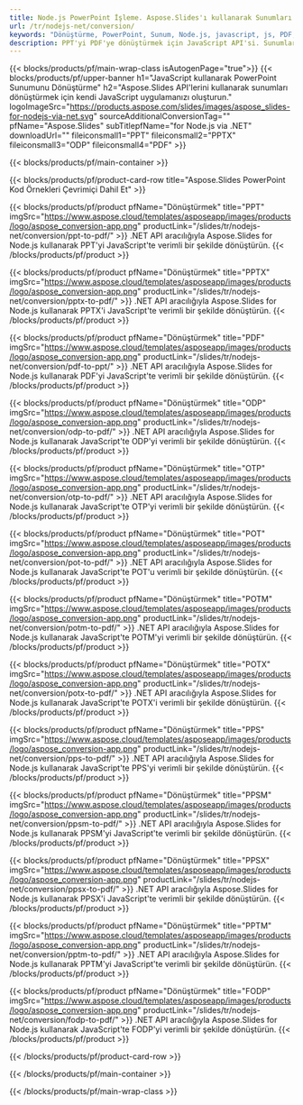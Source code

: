 ```yaml
---
title: Node.js PowerPoint İşleme. Aspose.Slides'ı kullanarak Sunumları Zahmetsizce Dönüştürün.
url: /tr/nodejs-net/conversion/
keywords: "Dönüştürme, PowerPoint, Sunum, Node.js, javascript, js, PDF, PDF'ye Dönüştürme, PPT'den PDF'ye"
description: PPT'yi PDF'ye dönüştürmek için JavaScript API'si. Sunumları JPG, PNG, HTML ve diğer JavaScript formatlarına dönüştürün.
---
```


{{< blocks/products/pf/main-wrap-class isAutogenPage="true">}}
{{< blocks/products/pf/upper-banner h1="JavaScript kullanarak PowerPoint Sunumunu Dönüştürme" h2="Aspose.Slides API'lerini kullanarak sunumları dönüştürmek için kendi JavaScript uygulamanızı oluşturun." logoImageSrc="https://products.aspose.com/slides/images/aspose_slides-for-nodejs-via-net.svg" sourceAdditionalConversionTag="" pfName="Aspose.Slides" subTitlepfName="for Node.js via .NET" downloadUrl="" fileiconsmall1="PPT" fileiconsmall2="PPTX" fileiconsmall3="ODP" fileiconsmall4="PDF" >}}

{{< blocks/products/pf/main-container >}}

{{< blocks/products/pf/product-card-row title="Aspose.Slides PowerPoint Kod Örnekleri Çevrimiçi Dahil Et" >}}

{{< blocks/products/pf/product pfName="Dönüştürmek" title="PPT" imgSrc="https://www.aspose.cloud/templates/asposeapp/images/products/logo/aspose_conversion-app.png" productLink="/slides/tr/nodejs-net/conversion/ppt-to-pdf/" >}}
.NET API aracılığıyla Aspose.Slides for Node.js kullanarak PPT'yi JavaScript'te verimli bir şekilde dönüştürün.
{{< /blocks/products/pf/product >}}
{{< blocks/products/pf/product pfName="Dönüştürmek" title="PPTX" imgSrc="https://www.aspose.cloud/templates/asposeapp/images/products/logo/aspose_conversion-app.png" productLink="/slides/tr/nodejs-net/conversion/pptx-to-pdf/" >}}
.NET API aracılığıyla Aspose.Slides for Node.js kullanarak PPTX'i JavaScript'te verimli bir şekilde dönüştürün.
{{< /blocks/products/pf/product >}}
{{< blocks/products/pf/product pfName="Dönüştürmek" title="PDF" imgSrc="https://www.aspose.cloud/templates/asposeapp/images/products/logo/aspose_conversion-app.png" productLink="/slides/tr/nodejs-net/conversion/pdf-to-ppt/" >}}
.NET API aracılığıyla Aspose.Slides for Node.js kullanarak PDF'yi JavaScript'te verimli bir şekilde dönüştürün.
{{< /blocks/products/pf/product >}}
{{< blocks/products/pf/product pfName="Dönüştürmek" title="ODP" imgSrc="https://www.aspose.cloud/templates/asposeapp/images/products/logo/aspose_conversion-app.png" productLink="/slides/tr/nodejs-net/conversion/odp-to-pdf/" >}}
.NET API aracılığıyla Aspose.Slides for Node.js kullanarak JavaScript'te ODP'yi verimli bir şekilde dönüştürün.
{{< /blocks/products/pf/product >}}
{{< blocks/products/pf/product pfName="Dönüştürmek" title="OTP" imgSrc="https://www.aspose.cloud/templates/asposeapp/images/products/logo/aspose_conversion-app.png" productLink="/slides/tr/nodejs-net/conversion/otp-to-pdf/" >}}
.NET API aracılığıyla Aspose.Slides for Node.js kullanarak JavaScript'te OTP'yi verimli bir şekilde dönüştürün.
{{< /blocks/products/pf/product >}}
{{< blocks/products/pf/product pfName="Dönüştürmek" title="POT" imgSrc="https://www.aspose.cloud/templates/asposeapp/images/products/logo/aspose_conversion-app.png" productLink="/slides/tr/nodejs-net/conversion/pot-to-pdf/" >}}
.NET API aracılığıyla Aspose.Slides for Node.js kullanarak JavaScript'te POT'u verimli bir şekilde dönüştürün.
{{< /blocks/products/pf/product >}}
{{< blocks/products/pf/product pfName="Dönüştürmek" title="POTM" imgSrc="https://www.aspose.cloud/templates/asposeapp/images/products/logo/aspose_conversion-app.png" productLink="/slides/tr/nodejs-net/conversion/potm-to-pdf/" >}}
.NET API aracılığıyla Aspose.Slides for Node.js kullanarak JavaScript'te POTM'yi verimli bir şekilde dönüştürün.
{{< /blocks/products/pf/product >}}
{{< blocks/products/pf/product pfName="Dönüştürmek" title="POTX" imgSrc="https://www.aspose.cloud/templates/asposeapp/images/products/logo/aspose_conversion-app.png" productLink="/slides/tr/nodejs-net/conversion/potx-to-pdf/" >}}
.NET API aracılığıyla Aspose.Slides for Node.js kullanarak JavaScript'te POTX'i verimli bir şekilde dönüştürün.
{{< /blocks/products/pf/product >}}
{{< blocks/products/pf/product pfName="Dönüştürmek" title="PPS" imgSrc="https://www.aspose.cloud/templates/asposeapp/images/products/logo/aspose_conversion-app.png" productLink="/slides/tr/nodejs-net/conversion/pps-to-pdf/" >}}
.NET API aracılığıyla Aspose.Slides for Node.js kullanarak JavaScript'te PPS'yi verimli bir şekilde dönüştürün.
{{< /blocks/products/pf/product >}}
{{< blocks/products/pf/product pfName="Dönüştürmek" title="PPSM" imgSrc="https://www.aspose.cloud/templates/asposeapp/images/products/logo/aspose_conversion-app.png" productLink="/slides/tr/nodejs-net/conversion/ppsm-to-pdf/" >}}
.NET API aracılığıyla Aspose.Slides for Node.js kullanarak PPSM'yi JavaScript'te verimli bir şekilde dönüştürün.
{{< /blocks/products/pf/product >}}
{{< blocks/products/pf/product pfName="Dönüştürmek" title="PPSX" imgSrc="https://www.aspose.cloud/templates/asposeapp/images/products/logo/aspose_conversion-app.png" productLink="/slides/tr/nodejs-net/conversion/ppsx-to-pdf/" >}}
.NET API aracılığıyla Aspose.Slides for Node.js kullanarak PPSX'i JavaScript'te verimli bir şekilde dönüştürün.
{{< /blocks/products/pf/product >}}
{{< blocks/products/pf/product pfName="Dönüştürmek" title="PPTM" imgSrc="https://www.aspose.cloud/templates/asposeapp/images/products/logo/aspose_conversion-app.png" productLink="/slides/tr/nodejs-net/conversion/pptm-to-pdf/" >}}
.NET API aracılığıyla Aspose.Slides for Node.js kullanarak PPTM'yi JavaScript'te verimli bir şekilde dönüştürün.
{{< /blocks/products/pf/product >}}
{{< blocks/products/pf/product pfName="Dönüştürmek" title="FODP" imgSrc="https://www.aspose.cloud/templates/asposeapp/images/products/logo/aspose_conversion-app.png" productLink="/slides/tr/nodejs-net/conversion/fodp-to-pdf/" >}}
.NET API aracılığıyla Aspose.Slides for Node.js kullanarak JavaScript'te FODP'yi verimli bir şekilde dönüştürün.
{{< /blocks/products/pf/product >}}


{{< /blocks/products/pf/product-card-row >}}

{{< /blocks/products/pf/main-container >}}
    
{{< /blocks/products/pf/main-wrap-class >}}